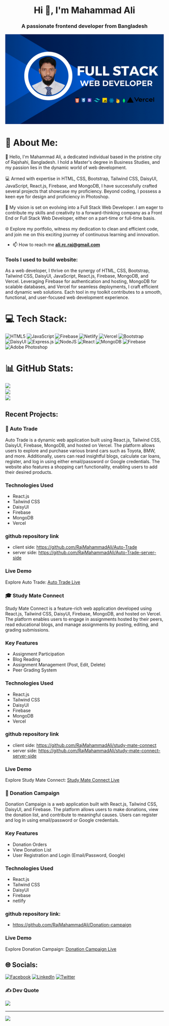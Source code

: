 <h1 align="center">Hi 👋, I'm Mahammad Ali</h1>
<h3 align="center">A passionate frontend developer from Bangladesh</h3>

<div><img src="https://github.com/RajMahammadAli/RajMahammadAli/blob/main/gitProfileImage"/></div>

# 💫 About Me:
👋 Hello, I'm Mahammad Ali, a dedicated individual based in the pristine city of Rajshahi, Bangladesh. I hold a Master's degree in Business Studies, and my passion lies in the dynamic world of web development.<br><br>💻 Armed with expertise in HTML, CSS, Bootstrap, Tailwind CSS, DaisyUI, JavaScript, React.js, Firebase, and MongoDB, I have successfully crafted several projects that showcase my proficiency. Beyond coding, I possess a keen eye for design and proficiency in Photoshop.<br><br>🚀 My vision is set on evolving into a Full Stack Web Developer. I am eager to contribute my skills and creativity to a forward-thinking company as a Front End or Full Stack Web Developer, either on a part-time or full-time basis.<br><br>🌐 Explore my portfolio, witness my dedication to clean and efficient code, and join me on this exciting journey of continuous learning and innovation.


- 📫 How to reach me **ali.rc.raj@gmail.com**

### Tools I used to build website:
As a web developer, I thrive on the synergy of HTML, CSS, Bootstrap, Tailwind CSS, DaisyUI, JavaScript, React.js, Firebase, MongoDB, and Vercel. Leveraging Firebase for authentication and hosting, MongoDB for scalable databases, and Vercel for seamless deployments, I craft efficient and dynamic web solutions. Each tool in my toolkit contributes to a smooth, functional, and user-focused web development experience.


# 💻 Tech Stack:
![HTML5](https://img.shields.io/badge/html5-%23E34F26.svg?style=for-the-badge&logo=html5&logoColor=white) ![JavaScript](https://img.shields.io/badge/javascript-%23323330.svg?style=for-the-badge&logo=javascript&logoColor=%23F7DF1E) ![Firebase](https://img.shields.io/badge/firebase-%23039BE5.svg?style=for-the-badge&logo=firebase) ![Netlify](https://img.shields.io/badge/netlify-%23000000.svg?style=for-the-badge&logo=netlify&logoColor=#00C7B7) ![Vercel](https://img.shields.io/badge/vercel-%23000000.svg?style=for-the-badge&logo=vercel&logoColor=white) ![Bootstrap](https://img.shields.io/badge/bootstrap-%238511FA.svg?style=for-the-badge&logo=bootstrap&logoColor=white) ![DaisyUI](https://img.shields.io/badge/daisyui-5A0EF8?style=for-the-badge&logo=daisyui&logoColor=white) ![Express.js](https://img.shields.io/badge/express.js-%23404d59.svg?style=for-the-badge&logo=express&logoColor=%2361DAFB) ![NodeJS](https://img.shields.io/badge/node.js-6DA55F?style=for-the-badge&logo=node.js&logoColor=white) ![React](https://img.shields.io/badge/react-%2320232a.svg?style=for-the-badge&logo=react&logoColor=%2361DAFB) ![MongoDB](https://img.shields.io/badge/MongoDB-%234ea94b.svg?style=for-the-badge&logo=mongodb&logoColor=white) ![Firebase](https://img.shields.io/badge/Firebase-039BE5?style=for-the-badge&logo=Firebase&logoColor=white) ![Adobe Photoshop](https://img.shields.io/badge/adobe%20photoshop-%2331A8FF.svg?style=for-the-badge&logo=adobe%20photoshop&logoColor=white)

# 📊 GitHub Stats:
![](https://github-readme-stats.vercel.app/api?username=RajMahammadAli&theme=dark&hide_border=false&include_all_commits=false&count_private=false)<br/>
![](https://github-readme-streak-stats.herokuapp.com/?user=RajMahammadAli&theme=dark&hide_border=false)<br/>
![](https://github-readme-stats.vercel.app/api/top-langs/?username=RajMahammadAli&theme=dark&hide_border=false&include_all_commits=false&count_private=false&layout=compact)

## Recent Projects: 

### 🚗 Auto Trade

Auto Trade is a dynamic web application built using React.js, Tailwind CSS, DaisyUI, Firebase, MongoDB, and hosted on Vercel. The platform allows users to explore and purchase various brand cars such as Toyota, BMW, and more. Additionally, users can read insightful blogs, calculate car loans, register, and log in using either email/password or Google credentials. The website also features a shopping cart functionality, enabling users to add their desired products.

### Technologies Used
- React.js
- Tailwind CSS
- DaisyUI
- Firebase
- MongoDB
- Vercel

### github repository link
- client side: https://github.com/RajMahammadAli/Auto-Trade
- server side: https://github.com/RajMahammadAli/Auto-Trade-server-side
### Live Demo
Explore Auto Trade: [Auto Trade Live](https://brand-car.firebaseapp.com)


### 🎓 Study Mate Connect

Study Mate Connect is a feature-rich web application developed using React.js, Tailwind CSS, DaisyUI, Firebase, MongoDB, and hosted on Vercel. The platform enables users to engage in assignments hosted by their peers, read educational blogs, and manage assignments by posting, editing, and grading submissions.

### Key Features
- Assignment Participation
- Blog Reading
- Assignment Management (Post, Edit, Delete)
- Peer Grading System

### Technologies Used
- React.js
- Tailwind CSS
- DaisyUI
- Firebase
- MongoDB
- Vercel

### github repository link
- client side: https://github.com/RajMahammadAli/study-mate-connect
- server side: https://github.com/RajMahammadAli/study-mate-connect-server-side

### Live Demo
Explore Study Mate Connect: [Study Mate Connect Live](https://study-mate-connect.firebaseapp.com)

### 🤲 Donation Campaign

Donation Campaign is a web application built with React.js, Tailwind CSS, DaisyUI, and Firebase. The platform allows users to make donations, view the donation list, and contribute to meaningful causes. Users can register and log in using email/password or Google credentials.


### Key Features
- Donation Orders
- View Donation List
- User Registration and Login (Email/Password, Google)

### Technologies Used
- React.js
- Tailwind CSS
- DaisyUI
- Firebase
- netlify

### github repository link:
- https://github.com/RajMahammadAli/Donation-campaign

### Live Demo
Explore Donation Campaign: [Donation Campaign Live](https://65142e7f8d9e3b201e58418c--magenta-taffy-10676c.netlify.app/)

## 🌐 Socials:
[![Facebook](https://img.shields.io/badge/Facebook-%231877F2.svg?logo=Facebook&logoColor=white)](https://facebook.com/https://www.facebook.com/mahammad.ali.5030) [![LinkedIn](https://img.shields.io/badge/LinkedIn-%230077B5.svg?logo=linkedin&logoColor=white)](https://linkedin.com/in/https://www.linkedin.com/in/mahammad-ali-025b64111/) [![Twitter](https://img.shields.io/badge/Twitter-%231DA1F2.svg?logo=Twitter&logoColor=white)](https://twitter.com/https://twitter.com/Mahammad91ali) 


### ✍️ Dev Quote
![](https://quotes-github-readme.vercel.app/api?type=horizontal&theme=radical)

---
[![](https://visitcount.itsvg.in/api?id=RajMahammadAli&icon=0&color=0)](https://visitcount.itsvg.in)






